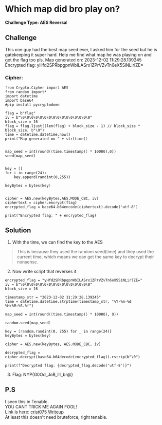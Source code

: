 # Which map did bro play on?

**Challenge Type: AES Reversal**  

## Challenge

This one guy had the best map seed ever, I asked him for the seed but he is gatekeeping it super hard. Help me find what map he was playing on and get the flag too pls. Map generated on: 2023-12-02 11:29:28.139245 Encrypted flag: yHfd2SPRbpgpnWbILASrx1ZPrVZvTn6eX5SiNLirlZE=

### Cipher: 
```
from Crypto.Cipher import AES
from random import*
import datetime
import base64
#pip install pycryptodome

flag = b"flag"
iv = b"\0\0\0\0\0\0\0\0\0\0\0\0\0\0\0\0"
block_size = 16
flag = flag.ljust((len(flag) + block_size - 1) // block_size * block_size, b"\0")
time = datetime.datetime.now()
print("Map generated on " + str(time))


map_seed = int(round((time.timestamp() * 10000),0))
seed(map_seed)


key = []
for i in range(24):
    key.append(randint(0,255))

keyBytes = bytes(key)


cipher = AES.new(keyBytes,AES.MODE_CBC, iv)
ciphertext = cipher.encrypt(flag)
encrypted_flag = base64.b64encode(ciphertext).decode('utf-8')

print("Encrypted flag: " + encrypted_flag)

```
## Solution 

1) With the time, we can find the key to the AES
> This is because they used the random.seed(time) and they used the current time, which means we can get the same key to decrypt their nonsense.
2) Now write script that reverses it
```
encrypted_flag = "yHfd2SPRbpgpnWbILASrx1ZPrVZvTn6eX5SiNLirlZE="
iv = b"\0\0\0\0\0\0\0\0\0\0\0\0\0\0\0\0"
block_size = 16

timestamp_str = "2023-12-02 11:29:28.139245"
time = datetime.datetime.strptime(timestamp_str, "%Y-%m-%d %H:%M:%S.%f")

map_seed = int(round((time.timestamp() * 10000), 0))

random.seed(map_seed)

key = [random.randint(0, 255) for _ in range(24)]
keyBytes = bytes(key)

cipher = AES.new(keyBytes, AES.MODE_CBC, iv)

decrypted_flag = cipher.decrypt(base64.b64decode(encrypted_flag)).rstrip(b"\0")

print(f"Decrypted flag: {decrypted_flag.decode('utf-8')}")
```

3) Flag: NYP{G0Od_JoB_l!l_br@}

## P.S

I seen this in Tenable. <br>
YOU CANT TRICK ME AGAIN FOOL! 
<br>
Link is here: [crist075 Writeup](https://cristi075.github.io/TenableCTF-2023-PseudoRandom)
<br>
At least this doesn't need bruteforce, right tenable.